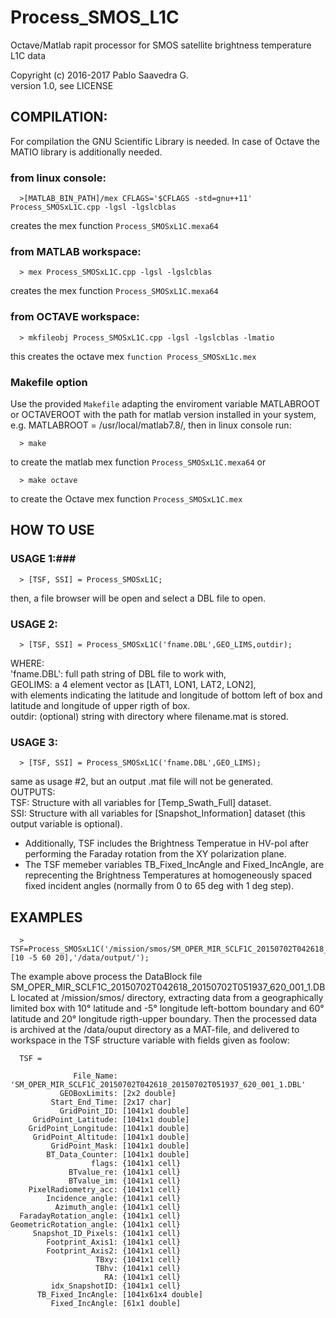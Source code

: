 # Process_SMOS_L1C
Octave/Matlab rapit processor for SMOS satellite brightness temperature L1C data

Copyright (c) 2016-2017 Pablo Saavedra G.  
version 1.0, see LICENSE  

## COMPILATION:  ##
For compilation the GNU Scientific Library is needed. In case of Octave the MATIO library is additionally needed.
### from linux console:  ###

      >[MATLAB_BIN_PATH]/mex CFLAGS='$CFLAGS -std=gnu++11' Process_SMOSxL1C.cpp -lgsl -lgslcblas  
creates the mex function `Process_SMOSxL1C.mexa64`  

### from MATLAB workspace:  ###

      > mex Process_SMOSxL1C.cpp -lgsl -lgslcblas
creates the mex function `Process_SMOSxL1C.mexa64`  

### from OCTAVE workspace:  ###

      > mkfileobj Process_SMOSxL1C.cpp -lgsl -lgslcblas -lmatio  
this creates the octave mex `function Process_SMOSxL1c.mex`  
### Makefile option ###
Use the provided `Makefile` adapting the enviroment variable MATLABROOT or OCTAVEROOT with the path for matlab version installed in your system, e.g. MATLABROOT = /usr/local/matlab7.8/, then in linux console run:

      > make
to create the matlab mex function `Process_SMOSxL1C.mexa64` or

      > make octave
to create the Octave mex function `Process_SMOSxL1C.mex`

## HOW TO USE ##
### USAGE 1:###

      > [TSF, SSI] = Process_SMOSxL1C;  
then, a file browser will be open and select a DBL file to open.  
### USAGE 2:  ###

      > [TSF, SSI] = Process_SMOSxL1C('fname.DBL',GEO_LIMS,outdir);  
WHERE:  
'fname.DBL': full path string of DBL file to work with,  
GEOLIMS: a 4 element vector as [LAT1, LON1, LAT2, LON2],  
with elements indicating the latitude and longitude of bottom left of box and latitude and longitude of upper rigth of box.  
outdir: (optional) string with directory where filename.mat is stored.  
### USAGE 3:  ###

      > [TSF, SSI] = Process_SMOSxL1C('fname.DBL',GEO_LIMS);  
same as usage #2, but an output .mat file will not be generated.  
OUTPUTS:  
TSF: Structure with all variables for [Temp_Swath_Full] dataset.  
SSI: Structure with all variables for [Snapshot_Information] dataset (this output variable is optional).  
* Additionally, TSF includes the Brightness Temperatue in HV-pol after performing the Faraday rotation from the XY polarization plane.  
* The TSF memeber variables TB_Fixed_IncAngle and Fixed_IncAngle, are reprecenting the Brightness Temperatures at homogeneously spaced fixed incident angles (normally from 0 to 65 deg with 1 deg step).  

## EXAMPLES ##

      > TSF=Process_SMOSxL1C('/mission/smos/SM_OPER_MIR_SCLF1C_20150702T042618_20150702T051937_620_001_1.DBL',[10 -5 60 20],'/data/output/');  
The example above process the DataBlock file SM_OPER_MIR_SCLF1C_20150702T042618_20150702T051937_620_001_1.DBL located at /mission/smos/ directory, extracting data from a geographically limited box with 10° latitude and -5° longitude left-bottom boundary and 60° latitude and 20° longitude rigth-upper boundary. Then the processed data is archived at the /data/ouput directory as a MAT-file, and delivered to workspace in the TSF structure variable with fields given as foolow:    

      TSF = 

                  File_Name: 'SM_OPER_MIR_SCLF1C_20150702T042618_20150702T051937_620_001_1.DBL'
               GEOBoxLimits: [2x2 double]
             Start_End_Time: [2x17 char]
               GridPoint_ID: [1041x1 double]
         GridPoint_Latitude: [1041x1 double]
        GridPoint_Longitude: [1041x1 double]
         GridPoint_Altitude: [1041x1 double]
             GridPoint_Mask: [1041x1 double]
            BT_Data_Counter: [1041x1 double]
                      flags: {1041x1 cell}
                 BTvalue_re: {1041x1 cell}
                 BTvalue_im: {1041x1 cell}
        PixelRadiometry_acc: {1041x1 cell}
            Incidence_angle: {1041x1 cell}
              Azimuth_angle: {1041x1 cell}
      FaradayRotation_angle: {1041x1 cell}
    GeometricRotation_angle: {1041x1 cell}
         Snapshot_ID_Pixels: {1041x1 cell}
            Footprint_Axis1: {1041x1 cell}
            Footprint_Axis2: {1041x1 cell}
                       TBxy: {1041x1 cell}
                       TBhv: {1041x1 cell}
                         RA: {1041x1 cell}
             idx_SnapshotID: {1041x1 cell}
          TB_Fixed_IncAngle: [1041x61x4 double]
             Fixed_IncAngle: [61x1 double]

